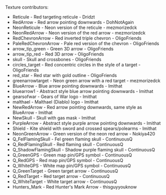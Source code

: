 Texture contributors:
- Reticule - Red targeting reticule - Dridzt
- RedArrow - Red arrow pointing downwards - DohNotAgain
- NeonReticule - Neon version of the reticule - mezmorizedck
- NeonRedArrow - Neon version of the red arrow - mezmorizedck
- RedChevronArrow - Red inverted triple chevron - OligoFriends
- PaleRedChevronArrow - Pale red version of the chevron - OligoFriends
- arrow_tip_green - Green 3D arrow - OligoFriends
- arrow_tip_red - Red 3D arrow - OligoFriends
- skull - Skull and crossbones - OligoFriends
- circles_target - Red concentric circles in the style of a target - OligoFriends
- red_star - Red star with gold outline - OligoFriends
- greenarrowtarget - Neon green arrow with a red target - mezmorizedck
- BlueArrow - Blue arrow pointing downwards - Imithat
- bluearrow1 - Abstract style blue arrow pointing downwards - Imithat
- gearsofwar - Gears of War logo - Imithat
- malthael - Malthael (Diablo) logo - Imithat
- NewRedArrow - Red arrow pointing downwards, same style as BlueArrow - Imithat
- NewSkull - Skull with gas mask - Imithat
- PurpleArrow - Abstract style purple arrow pointing downwards - Imithat
- Shield - Kite shield with sword and crossed spears/polearms - Imithat
- NeonGreenArrow - Green version of the neon red arrow - Nokiya420
- Q_FelFlamingSkull - Fel green flaming skull - ContinuousQ
- Q_RedFlamingSkull - Red flaming skull - ContinuousQ
- Q_ShadowFlamingSkull - Shadow purple flaming skull - ContinuousQ
- Q_GreenGPS - Green map pin/GPS symbol - ContinuousQ
- Q_RedGPS - Red map pin/GPS symbol - ContinuousQ
- Q_WhiteGPS - White map pin/GPS symbol - ContinuousQ
- Q_GreenTarget - Green target arrow - ContinuousQ
- Q_RedTarget - Red target arrow - ContinuousQ
- Q_WhiteTarget - White target arrow - ContinuousQ
- Hunters_Mark - Red Hunter's Mark Arrow - thisguyyouknow